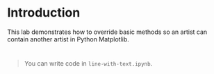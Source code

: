 # Introduction

This lab demonstrates how to override basic methods so an artist can contain another artist in Python Matplotlib.

#

> You can write code in `line-with-text.ipynb`.
